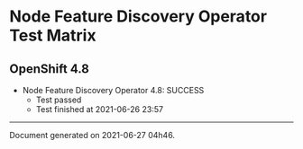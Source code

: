 
Node Feature Discovery Operator Test Matrix
===========================================

OpenShift 4.8
-------------

* Node Feature Discovery Operator 4.8: SUCCESS
  - Test passed
  - Test finished at 2021-06-26 23:57


---
Document generated on 2021-06-27 04h46.
